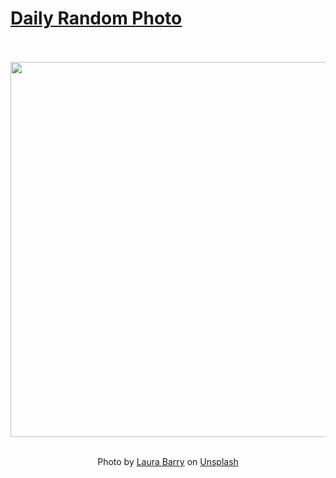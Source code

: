 # [Daily Random Photo](https://www.dailyrandomphoto.com/)

<div align="center">
  <br>
  <br>
  <a href="https://www.dailyrandomphoto.com/p/2021/2021-07-27/"><img src="https://images.unsplash.com/photo-1626934054370-0428f55d4040?crop=entropy&cs=tinysrgb&fit=max&fm=jpg&ixid=Mnw3NzUwOHwwfDF8cmFuZG9tfHx8fHx8fHx8MTYyNzM0NDg2Ng&ixlib=rb-1.2.1&q=80&w=1080" width="600px"></a>
  <br>
  <br>
  <p class="has-text-grey">Photo by <a href="https://unsplash.com/@lauraashtonashley?utm_source=Daily%20Random%20Photo&amp;utm_medium=referral" target="_blank" rel="noopener noreferrer">Laura Barry</a> on <a href="https://unsplash.com/photos/xEjm2VN_3NM?utm_source=Daily%20Random%20Photo&amp;utm_medium=referral" target="_blank" rel="noopener noreferrer">Unsplash</a></p>
</div>
